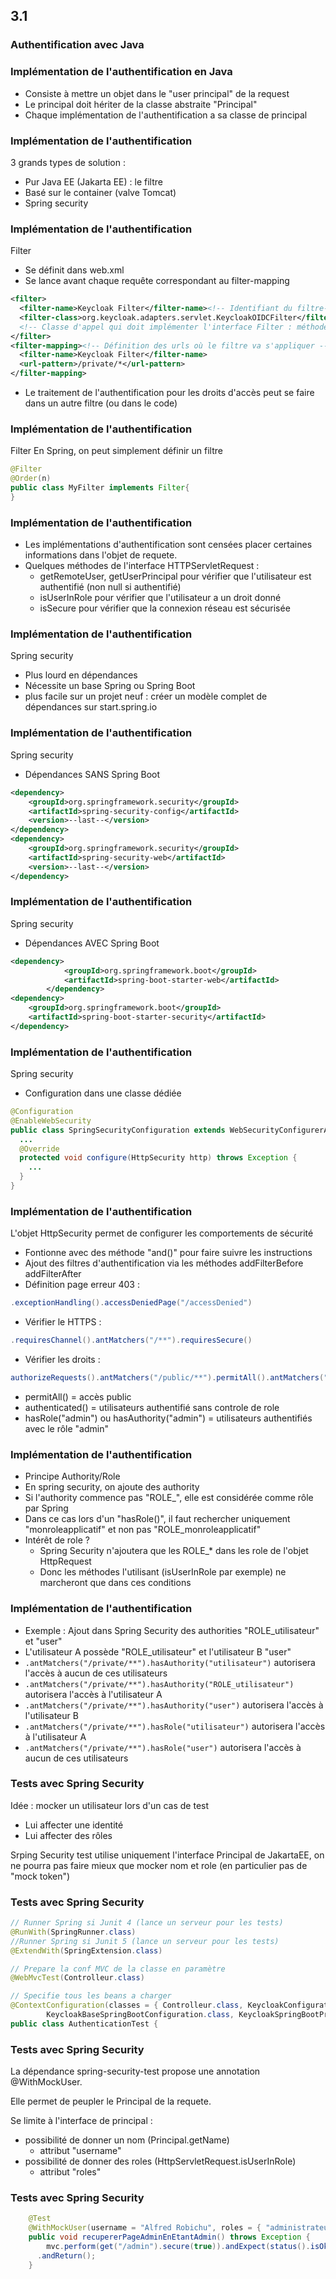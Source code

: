<!-- .slide: data-background-image="images/securite-informatique.png" data-background-size="1200px" class="chapter" -->
## 3.1
### Authentification avec Java







<!-- .slide: class="slide" -->
### Implémentation de l'authentification en Java
- Consiste à mettre un objet dans le "user principal" de la request
- Le principal doit hériter de la classe abstraite "Principal"
- Chaque implémentation de l'authentification a sa classe de principal









<!-- .slide: class="slide" -->
### Implémentation de l'authentification
3 grands types de solution :
- Pur Java EE (Jakarta EE) : le filtre
- Basé sur le container (valve Tomcat)
- Spring security








<!-- .slide: class="slide" -->
### Implémentation de l'authentification
Filter
- Se définit dans web.xml
- Se lance avant chaque requête correspondant au filter-mapping

```xml
<filter>
  <filter-name>Keycloak Filter</filter-name><!-- Identifiant du filtre-->
  <filter-class>org.keycloak.adapters.servlet.KeycloakOIDCFilter</filter-class>
  <!-- Classe d'appel qui doit implémenter l'interface Filter : méthode "invoke()" -->
</filter>
<filter-mapping><!-- Définition des urls où le filtre va s'appliquer -->
  <filter-name>Keycloak Filter</filter-name>
  <url-pattern>/private/*</url-pattern>
</filter-mapping>
```

- Le traitement de l'authentification pour les droits d'accès peut se faire dans un autre filtre (ou dans le code)






<!-- .slide: class="slide" -->
### Implémentation de l'authentification
Filter
En Spring, on peut simplement définir un filtre
```java
@Filter
@Order(n)
public class MyFilter implements Filter{
}
```






<!-- .slide: class="slide" -->
### Implémentation de l'authentification
- Les implémentations d'authentification sont censées placer certaines informations dans l'objet de requete.
- Quelques méthodes de l'interface HTTPServletRequest :
   - getRemoteUser, getUserPrincipal pour vérifier que l'utilisateur est authentifié (non null si authentifié)
   - isUserInRole pour vérifier que l'utilisateur a un droit donné
   - isSecure pour vérifier que la connexion réseau est sécurisée





<!-- .slide: class="slide" -->
### Implémentation de l'authentification
Spring security
- Plus lourd en dépendances
- Nécessite un base Spring ou Spring Boot
- plus facile sur un projet neuf : créer un modèle complet de dépendances sur start.spring.io







<!-- .slide: class="slide" -->
### Implémentation de l'authentification
Spring security
- Dépendances SANS Spring Boot

```xml
<dependency>
    <groupId>org.springframework.security</groupId>
    <artifactId>spring-security-config</artifactId>
    <version>--last--</version>
</dependency>
<dependency>
    <groupId>org.springframework.security</groupId>
    <artifactId>spring-security-web</artifactId>
    <version>--last--</version>
</dependency>
```






<!-- .slide: class="slide" -->
### Implémentation de l'authentification
Spring security
- Dépendances AVEC Spring Boot

```xml
<dependency>
			<groupId>org.springframework.boot</groupId>
			<artifactId>spring-boot-starter-web</artifactId>
		</dependency>
<dependency>
    <groupId>org.springframework.boot</groupId>
    <artifactId>spring-boot-starter-security</artifactId>
</dependency>
```







<!-- .slide: class="slide" -->
### Implémentation de l'authentification
Spring security
- Configuration dans une classe dédiée

```java
@Configuration
@EnableWebSecurity
public class SpringSecurityConfiguration extends WebSecurityConfigurerAdapter {
  ...
  @Override
  protected void configure(HttpSecurity http) throws Exception {
    ...
  }
}
```








<!-- .slide: class="slide" -->
### Implémentation de l'authentification
L'objet HttpSecurity permet de configurer les comportements de sécurité
- Fontionne avec des méthode "and()" pour faire suivre les instructions
- Ajout des filtres d'authentification via les méthodes addFilterBefore addFilterAfter
- Définition page erreur 403 : 

```java
.exceptionHandling().accessDeniedPage("/accessDenied")
```

- Vérifier le HTTPS : 

```java
.requiresChannel().antMatchers("/**").requiresSecure()
```

- Vérifier les droits : 

```java
authorizeRequests().antMatchers("/public/**").permitAll().antMatchers("/private/**").authenticated().antMatchers("/admin/**").hasRole("admin")
```

  - permitAll() = accès public
  - authenticated() = utilisateurs authentifié sans controle de role
  - hasRole("admin") ou hasAuthority("admin") = utilisateurs authentifiés avec le rôle "admin"








<!-- .slide: class="slide" -->
### Implémentation de l'authentification
- Principe Authority/Role
- En spring security, on ajoute des authority
- Si l'authority commence pas "ROLE_", elle est considérée comme rôle par Spring
- Dans ce cas lors d'un "hasRole()", il faut rechercher uniquement "monroleapplicatif" et non pas "ROLE_monroleapplicatif"
- Intérêt de role ? 
  - Spring Security n'ajoutera que les ROLE_* dans les role de l'objet HttpRequest
  - Donc les méthodes l'utilisant (isUserInRole par exemple) ne marcheront que dans ces conditions







<!-- .slide: class="slide" -->
### Implémentation de l'authentification
- Exemple : Ajout dans Spring Security des authorities "ROLE_utilisateur" et "user"
- L'utilisateur A possède "ROLE_utilisateur" et l'utilisateur B "user"
- `.antMatchers("/private/**").hasAuthority("utilisateur")` autorisera l'accès à aucun de ces utilisateurs
- `.antMatchers("/private/**").hasAuthority("ROLE_utilisateur")` autorisera l'accès à l'utilisateur A
- `.antMatchers("/private/**").hasAuthority("user")` autorisera l'accès à l'utilisateur B
- `.antMatchers("/private/**").hasRole("utilisateur")` autorisera l'accès à l'utilisateur A
- `.antMatchers("/private/**").hasRole("user")` autorisera l'accès à aucun de ces utilisateurs







<!-- .slide: class="slide" -->
### Tests avec Spring Security
Idée : mocker un utilisateur lors d'un cas de test
- Lui affecter une identité
- Lui affecter des rôles

Srping Security test utilise uniquement l'interface Principal de JakartaEE, on ne pourra pas faire mieux que mocker nom et role (en particulier pas de "mock token")









<!-- .slide: class="slide" -->
### Tests avec Spring Security
```java
// Runner Spring si Junit 4 (lance un serveur pour les tests)
@RunWith(SpringRunner.class)
//Runner Spring si Junit 5 (lance un serveur pour les tests)
@ExtendWith(SpringExtension.class)

// Prepare la conf MVC de la classe en paramètre
@WebMvcTest(Controlleur.class)

// Specifie tous les beans a charger
@ContextConfiguration(classes = { Controlleur.class, KeycloakConfigurationAdapter.class,
		KeycloakBaseSpringBootConfiguration.class, KeycloakSpringBootProperties.class })
public class AuthenticationTest {
```







<!-- .slide: class="slide" -->
### Tests avec Spring Security
La dépendance spring-security-test propose une annotation @WithMockUser.

Elle permet de peupler le Principal de la requete.

Se limite à l'interface de principal : 
- possibilité de donner un nom (Principal.getName) 
  - attribut "username"
- possibilité de donner des roles (HttpServletRequest.isUserInRole) 
  - attribut "roles"






<!-- .slide: class="slide" -->
### Tests avec Spring Security
```java
	@Test
	@WithMockUser(username = "Alfred Robichu", roles = { "administrateur" })
	public void recupererPageAdminEnEtantAdmin() throws Exception {
		mvc.perform(get("/admin").secure(true)).andExpect(status().isOk())
      .andReturn();
	}
```